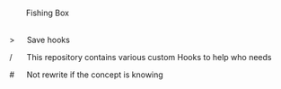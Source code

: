 <br/>
&nbsp; &emsp;&nbsp; Fishing Box
<br/>
<br/>

\>&nbsp;&emsp;    Save hooks

/&nbsp; &emsp;    This repository contains various custom Hooks to help who needs

\#&nbsp;&emsp;    Not rewrite if the concept is knowing
